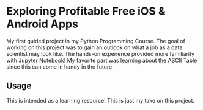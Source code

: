 # Exploring Profitable Free iOS & Android Apps

My first guided project in my Python Programming Course. The goal of working on this project was to gain an outlook on what a job as a data scientist may look like. The hands-on experience provided more familiarity with Jupyter Notebook! My favorite part was learning about the ASCII Table since this can come in handy in the future.

## Usage
This is intended as a learning resource! This is just my take on this project.

